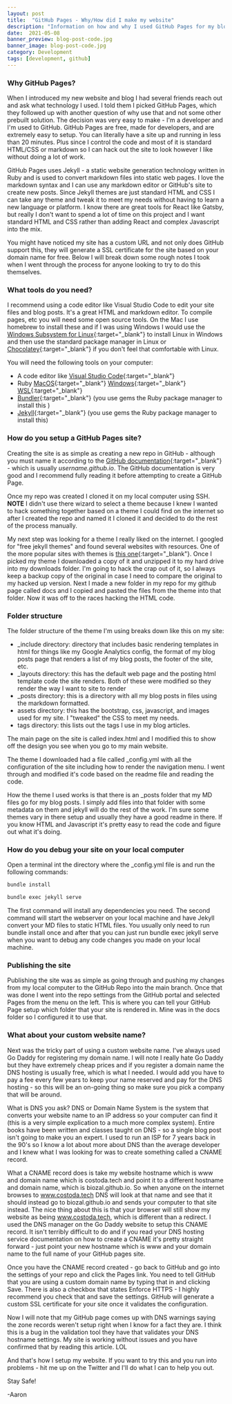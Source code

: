 ```yaml
---
layout: post
title:  "GitHub Pages - Why/How did I make my website"
description: "Information on how and why I used GitHub Pages for my blog"
date:  2021-05-08
banner_preview: blog-post-code.jpg
banner_image: blog-post-code.jpg
category: Development 
tags: [development, github]
---
```

<!--more-->

### Why GitHub Pages? 

When I introduced my new website and blog I had several friends reach out and ask what technology I used.   I told them I picked GitHub Pages, which they followed up with another question of why use that and not some other prebuilt solution.  The decision was very easy to make - I'm a developer and I'm used to GitHub.  GitHub Pages are free, made for developers, and are extremely easy to setup.  You can literally have a site up and running in less than 20 minutes.  Plus since I control the code and most of it is standard HTML/CSS or markdown so I can hack out the site to look however I like without doing a lot of work.      

GitHub Pages uses Jekyll - a static website generation technology written in Ruby and is used to convert markdown files into static web pages.  I love the markdown syntax and I can use any markdown editor or  GitHub's site to create new posts.  Since Jekyll themes are just standard HTML and CSS I can take any theme and tweak it to meet my needs without having to learn a new language or platform.  I know there are great tools for React like Gatsby, but really I don't want to spend a lot of time on this project and I want standard HTML and CSS rather than adding React and complex Javascript into the mix.  

You might have noticed my site has a custom URL and not only does GitHub support this, they will generate a SSL certificate for the site based on your domain name for free.  Below I will break down some rough notes I took when I went through the process for anyone looking to try to do this themselves.  

### What tools do you need?

I recommend using a code editor like Visual Studio Code to edit your site files and blog posts.  It's a great HTML and markdown editor.  To compile pages, etc you will need some open source tools.  On the Mac I use homebrew to install these and if I was using Windows I would use the [Windows Subsystem for Linux](https://docs.microsoft.com/en-us/windows/wsl/install-win10){:target="_blank"} to install Linux in Windows and then use the standard package manager in Linux or [Chocolatey](https://chocolatey.org/){:target="_blank"} if you don't feel that comfortable with Linux.  

You will need the following tools on your computer: 

- A code editor like [Visual Studio Code](https://code.visualstudio.com/download){:target="_blank"}
- Ruby [MacOS](https://formulae.brew.sh/formula/ruby#default){:target="_blank"} [Windows](https://community.chocolatey.org/packages/ruby){:target="_blank"} [WSL](https://www.ruby-lang.org/en/documentation/installation/#apt){:target="_blank"}
- [Bundler](https://bundler.io/){:target="_blank"} (you use gems the Ruby package manager to install this )
- [Jekyll](https://jekyllrb.com/docs/installation/){:target="_blank"} (you use gems the Ruby package manager to install this)

### How do you setup a GitHub Pages site?

Creating the site is as simple as creating a new repo in GitHub - although you must name it according to the [GitHub documentation](https://guides.github.com/features/pages/){:target="_blank"} - which is usually *username.github.io*.  The GitHub documentation is very good and I recommend fully reading it before attempting to create a GitHub Page.  

Once my repo was created I cloned it on my local computer using SSH.  **NOTE** I didn't use there wizard to select a theme because I knew I wanted to hack something together based on a theme I could find on the internet so after I created the repo and named it I cloned it and decided to do the rest of the process manually.    

My next step was looking for a theme I really liked on the internet.  I googled for "free jekyll themes" and found several websites with resources.  One of the more popular sites with themes is [this one](https://jekyllthemes.io/free){:target="_blank"}.  Once I picked my theme I downloaded a copy of it and unzipped it to my hard drive into my downloads folder.  I'm going to hack the crap out of it, so I always keep a backup copy of the original in case I need to compare the original to my hacked up version.  Next I made a new folder in my repo for my github page called docs and I copied and pasted the files from the theme into that folder.   Now it was off to the races hacking the HTML code.  

### Folder structure

The folder structure of the theme I'm using breaks down like this on my site:

- _include directory:  directory that includes basic rendering templates in html for things like my Google Analytics config, the format of my blog posts page that renders a list of my blog posts, the footer of the site, etc.  
- _layouts directory: this has the default web page and the posting html template code the site renders.  Both of these were modified so they render the way I want to site to render
- _posts directory:  this is a directory with all my blog posts in files using the markdown formatted. 
- assets directory:  this has the bootstrap, css, javascript, and images used for my site.  I "tweaked" the CSS to meet my needs.
- tags directory:  this lists out the tags I use in my blog articles.

The main page on the site is called index.html and I modified this to show off the design you see when you go to my main website.  

The theme I downloaded had a file called _config.yml with all the configuration of the site including how to render the navigation menu.  I went through and modified it's code based on the readme file and reading the code.  

How the theme I used works is that there is an _posts folder that my MD files go for my blog posts.  I simply add files into that folder with some metadata on them and jekyll will do the rest of the work. I'm sure some themes vary in there setup and usually they have a good readme in there.  If you know HTML and Javascript it's pretty easy to read the code and figure out what it's doing.  

### How do you debug your site on your local computer

Open a terminal int the directory where the _config.yml file is and run the following commands: 

```sh
bundle install

bundle exec jekyll serve
```

The first command will install any dependencies you need.  The second command will start the webserver on your local machine and have Jekyll convert your MD files to static HTML files.  You usually only need to run bundle install once and after that you can just run bundle exec jekyll serve when you want to debug any code changes you made on your local machine.  

### Publishing the site

Publishing the site was as simple as going through and pushing my changes from my local computer to the GitHub Repo into the main branch.  Once that was done I went into the repo settings from the GitHub portal and selected Pages from the menu on the left.  This is where you can tell your GitHub Page setup which folder that your site is rendered in.  Mine was in the docs folder so I configured it to use that.  

### What about your custom website name?

Next was the tricky part of using a custom website name.  I've always used Go Daddy for registering my domain name.  I will note I really hate Go Daddy but they have extremely cheap prices and if you register a domain name the DNS hosting is usually free, which is what I needed.  I would add you have to pay a fee every few years to keep your name reserved and pay for the DNS hosting - so this will be an on-going thing so make sure you pick a company that will be around.  

What is DNS you ask?  DNS or Domain Name System is the system that converts your website name to an IP address so your computer can find it (this is a very simple explication to a much more complex system).  Entire books have been written and classes taught on DNS - so a single blog post isn't going to make you an expert.  I used to run an ISP for 7 years back in the 90's so I know a lot about more about DNS than the average developer and I knew what I was looking for was to create something called a CNAME record.  

What a CNAME record does is take my website hostname which is www and domain name which is costoda.tech and point it to a different hostname and domain name, which is biozal.github.io.  So when anyone on the internet browses to www.costoda.tech DNS will look at that name and see that it should instead go to biozal.github.io and sends your computer to that site instead.  The nice thing about this is that your browser will still show my website as being www.costoda.tech, which is different than a redirect.  I used the DNS manager on the Go Daddy website to setup this CNAME record.  It isn't terribly difficult to do and if you read your DNS hosting service documentation on how to create a CNAME it's pretty straight forward - just point your new hostname which is www and your domain name to the full name of your GitHub pages site.  

Once you have the CNAME record created - go back to GitHub and go into the settings of your repo and click the Pages link.  You need to tell GitHub that you are using a custom domain name by typing that in and clicking Save.  There is also a checkbox that states Enforce HTTPS - I highly recommend you check that and save the settings.  GitHub will generate a custom SSL certificate for your site once it validates the configuration.

Now I will note that my GitHub page comes up with DNS warnings saying the zone records weren't setup right when I know for a fact they are.  I think this is a bug in the validation tool they have that validates your DNS hostname settings.  My site is working without issues and you have confirmed that by reading this article.  LOL

And that's how I setup my website.  If you want to try this and you run into problems - hit me up on the Twitter and I'll do what I can to help you out.  

Stay Safe!

-Aaron